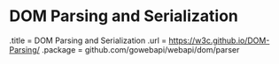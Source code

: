 # DOM Parsing and Serialization

.title = DOM Parsing and Serialization
.url = <https://w3c.github.io/DOM-Parsing/>
.package = github.com/gowebapi/webapi/dom/parser

